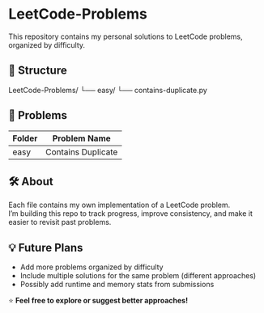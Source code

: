 # LeetCode-Problems

This repository contains my personal solutions to LeetCode problems, organized by difficulty.

## 📂 Structure
LeetCode-Problems/
└── easy/
└── contains-duplicate.py

## 📂 Problems

| Folder | Problem Name |
|---------|---------------|
| easy | Contains Duplicate |


## 🛠️ About

Each file contains my own implementation of a LeetCode problem.  
I’m building this repo to track progress, improve consistency, and make it easier to revisit past problems.

## 💡 Future Plans

- Add more problems organized by difficulty  
- Include multiple solutions for the same problem (different approaches)  
- Possibly add runtime and memory stats from submissions

⭐ **Feel free to explore or suggest better approaches!**
